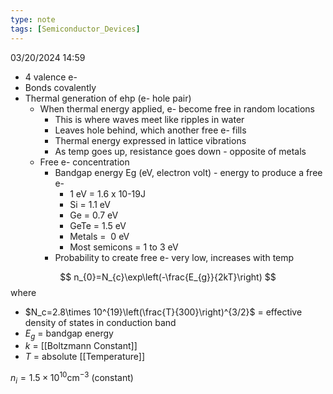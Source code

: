 ```yaml
---
type: note
tags: [Semiconductor_Devices]
---
```

03/20/2024 14:59

  

- 4 valence e-
- Bonds covalently
- Thermal generation of ehp (e- hole pair)
	- When thermal energy applied, e- become free in random locations
		- This is where waves meet like ripples in water
		- Leaves hole behind, which another free e- fills
		- Thermal energy expressed in lattice vibrations
		- As temp goes up, resistance goes down - opposite of metals
	- Free e- concentration
		- Bandgap energy Eg (eV, electron volt) - energy to produce a free e-
			- 1 eV = 1.6 x 10-19J
			- Si = 1.1 eV
			- Ge = 0.7 eV
			- GeTe = 1.5 eV
			- Metals =  0 eV
			- Most semicons = 1 to 3 eV
		- Probability to create free e- very low, increases with temp

$$
n_{0}=N_{c}\exp\left(-\frac{E_{g}}{2kT}\right)
$$
where
- $N_c=2.8\times 10^{19}\left(\frac{T}{300}\right)^{3/2}$ = effective density of states in conduction band
- $E_g$ = bandgap energy
- $k$ = [[Boltzmann Constant]]
- $T$ = absolute [[Temperature]]

$n_i=1.5\times 10^{10}\text{cm}^{-3}$ (constant) 